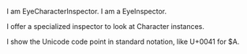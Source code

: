 I am  EyeCharacterInspector.
I am a EyeInspector.

I offer a specialized inspector to look at Character instances. 

I show the Unicode code point in standard notation, like U+0041 for $A.
